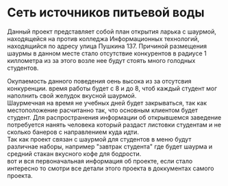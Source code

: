 # Сеть источников питьевой воды
Данный проект представляет собой план открытия ларька с шаурмой, находящейся на против колледжа Информационных технологий,
находящийся по адресу улица Пушкина 137.
Причиной размещения шаурмы в данном месте стало отсутствие конкурентов в радиусе 1 киллометра
из за этого возле нее будут стоять много голодных студентов.  

Окупаемость данного поведения оень высока из за отсутсвия конкуренции. время работы будет с 8 и до 8, чтоб каждый студент мог наполнить свой желудок вкусной шаурмой.  
Шаурмечная на время не учебных дней будет закрываться, так как местоположение расчитанно так, что основным клиентом будет студент. Для распространения информации об открывшемся заведение
потребуется нанять человека который раздаст листовки студентам и не сколько банеров с направлением куда идти.  
Так как проект связан с шаурмой для студентов в меню будут различнае наборы, например "завтрак студента" где будет шаурма и средний стакан вкусного кофе для бодрости.  
вот и вся первоначальная информация об проекте, если стало интересно то смотри все детали  этого проекта в доккументах самого проекта.
